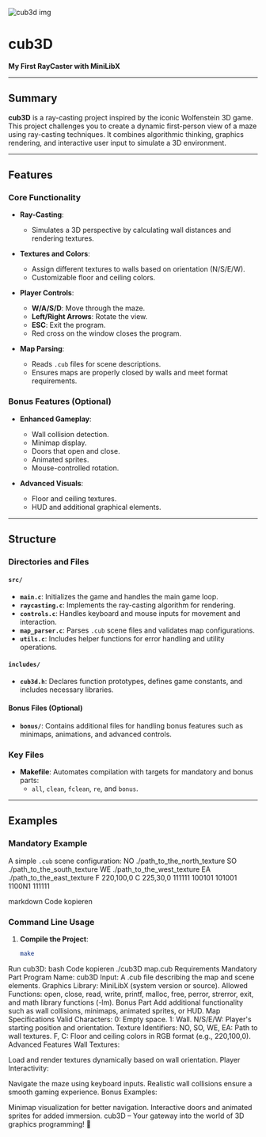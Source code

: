 ![cub3d img](https://raw.githubusercontent.com/Ebejay95/cube3d/master/cub3d.gif)

# cub3D

**My First RayCaster with MiniLibX**

---

## Summary

**cub3D** is a ray-casting project inspired by the iconic Wolfenstein 3D game. This project challenges you to create a dynamic first-person view of a maze using ray-casting techniques. It combines algorithmic thinking, graphics rendering, and interactive user input to simulate a 3D environment.

---

## Features

### Core Functionality

- **Ray-Casting**:
  - Simulates a 3D perspective by calculating wall distances and rendering textures.

- **Textures and Colors**:
  - Assign different textures to walls based on orientation (N/S/E/W).
  - Customizable floor and ceiling colors.

- **Player Controls**:
  - **W/A/S/D**: Move through the maze.
  - **Left/Right Arrows**: Rotate the view.
  - **ESC**: Exit the program.
  - Red cross on the window closes the program.

- **Map Parsing**:
  - Reads `.cub` files for scene descriptions.
  - Ensures maps are properly closed by walls and meet format requirements.

### Bonus Features (Optional)

- **Enhanced Gameplay**:
  - Wall collision detection.
  - Minimap display.
  - Doors that open and close.
  - Animated sprites.
  - Mouse-controlled rotation.

- **Advanced Visuals**:
  - Floor and ceiling textures.
  - HUD and additional graphical elements.

---

## Structure

### Directories and Files

#### `src/`

- **`main.c`**:
  Initializes the game and handles the main game loop.
- **`raycasting.c`**:
  Implements the ray-casting algorithm for rendering.
- **`controls.c`**:
  Handles keyboard and mouse inputs for movement and interaction.
- **`map_parser.c`**:
  Parses `.cub` scene files and validates map configurations.
- **`utils.c`**:
  Includes helper functions for error handling and utility operations.

#### `includes/`

- **`cub3d.h`**:
  Declares function prototypes, defines game constants, and includes necessary libraries.

#### Bonus Files (Optional)

- **`bonus/`**:
  Contains additional files for handling bonus features such as minimaps, animations, and advanced controls.

### Key Files

- **Makefile**:
  Automates compilation with targets for mandatory and bonus parts:
  - `all`, `clean`, `fclean`, `re`, and `bonus`.

---

## Examples

### Mandatory Example

A simple `.cub` scene configuration:
NO ./path_to_the_north_texture SO ./path_to_the_south_texture WE ./path_to_the_west_texture EA ./path_to_the_east_texture F 220,100,0 C 225,30,0 111111 100101 101001 1100N1 111111

markdown
Code kopieren

### Command Line Usage

1. **Compile the Project**:
   ```bash
   make
Run cub3D:
bash
Code kopieren
./cub3D map.cub
Requirements
Mandatory Part
Program Name: cub3D
Input: A .cub file describing the map and scene elements.
Graphics Library: MiniLibX (system version or source).
Allowed Functions: open, close, read, write, printf, malloc, free, perror, strerror, exit, and math library functions (-lm).
Bonus Part
Add additional functionality such as wall collisions, minimaps, animated sprites, or HUD.
Map Specifications
Valid Characters:
0: Empty space.
1: Wall.
N/S/E/W: Player's starting position and orientation.
Texture Identifiers:
NO, SO, WE, EA: Path to wall textures.
F, C: Floor and ceiling colors in RGB format (e.g., 220,100,0).
Advanced Features
Wall Textures:

Load and render textures dynamically based on wall orientation.
Player Interactivity:

Navigate the maze using keyboard inputs.
Realistic wall collisions ensure a smooth gaming experience.
Bonus Examples:

Minimap visualization for better navigation.
Interactive doors and animated sprites for added immersion.
cub3D – Your gateway into the world of 3D graphics programming! 🚀
